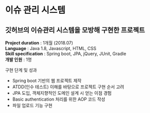 # 이슈 관리 시스템  
깃허브의 이슈관리 시스템을 모방해 구현한 프로젝트  
---  

**Project duration** : 1개월 (2018.07)   
**Language** : Java 1.8, Javascript, HTML, CSS   
**Skill specification** : Spring boot, JPA, jQuery, JUnit, Gradle    
**개발 인원** : 1명  

구현 단계 및 성과   
- Spring boot 기반의 웹 프로젝트 제작  
- ATDD(인수 테스트) 이해를 바탕으로 프로젝트 구현 순서 고려
- JPA 도입, 객체지향적인 도메인 설계 시 얻는 이점 경험
- Basic authentication 처리를 위한 AOP 코드 작성
- 파일 업로드 기능 구현
